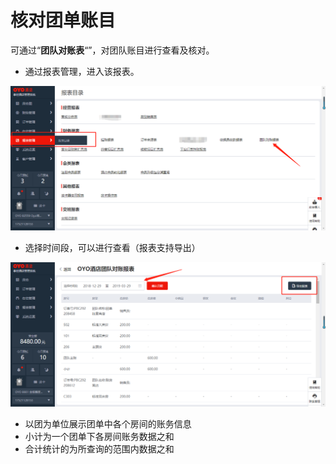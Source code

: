# 核对团单账目

可通过“**团队对账表**“”，对团队账目进行查看及核对。

* 通过报表管理，进入该报表。

![](../../../.gitbook/assets/image%20%28338%29.png)

* 选择时间段，可以进行查看（报表支持导出）

![](../../../.gitbook/assets/image%20%28713%29.png)

* 以团为单位展示团单中各个房间的账务信息
* 小计为一个团单下各房间账务数据之和
* 合计统计的为所查询的范围内数据之和


